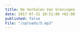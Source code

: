 ```yaml
---
title: De Verhalen Van Groningen
date: 2017-07-31 10:51:00 +02:00
published: false
File: "/uploads/5.mp3"
---
```


